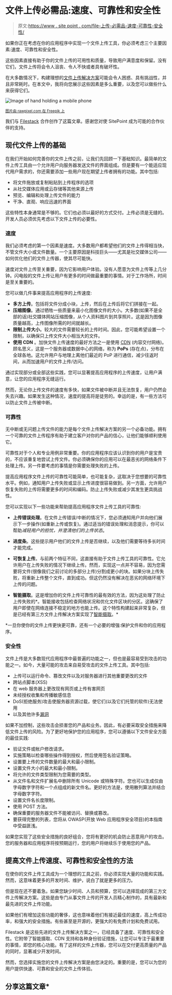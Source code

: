 # 文件上传必需品:速度、可靠性和安全性

> 原文:[https://www . site point . com/file-上传-必需品-速度-可靠性-安全性/](https://www.sitepoint.com/file-uploading-necessities-speed-reliability-security/)

如果你正在考虑在你的应用程序中实现一个文件上传工具，你必须考虑三个主要因素:速度、可靠性和安全性。

这些因素直接有助于你的文件上传的可用性和质量，导致用户满意度和保留。没有它们，文件上传将会令人沮丧、令人不快或者具有破坏性。

在大多数情况下，构建理想的[文件上传解决方案](https://www.filestack.com/features/?utm_source=Sitepoint&utm_medium=LeadsAcquisition&utm_content=article)可能会令人困惑、具有挑战性，并且非常耗时。在本文中，我将向您展示这些因素是多么重要，以及您可以做些什么来获得它们。

![Image of hand holding a mobile phone](../Images/f8b2f42c444f01bdaefbadc5eb44b22d.png)

<small>[图片由 rawpixel.com 在 Freepik 上](https://www.freepik.com/free-photo/hands-holding-downloading-mobile-phone-with-coffee-cup-beverage_2791399.htm)</small>

我们与 [Filestack](https://www.filestack.com/?utm_source=Sitepoint&utm_medium=Leads%20Acquisition&utm_content=article) 合作创作了这篇文章。感谢您对使 SitePoint 成为可能的合作伙伴的支持。

## 现代文件上传的基础

在我们开始如何完善你的文件上传之前，让我们先回顾一下基础知识。最简单的文件上传工具由一个允许用户向服务器发送文件的界面组成。但是要有一个能适应现代用户需求的，你还需要添加一些用户现在期望上传者拥有的功能。其中包括:

*   将文件拖放或复制粘贴到上传程序的选项
*   从社交媒体应用或云存储等其他来源上传
*   预览、编辑和处理上传文件的能力
*   干净、直观、响应迅速的界面

这些特性本身通常是不够的。它们也必须以最好的方式交付。上传必须是无缝的。开发人员必须优先考虑以下文件上传的必要性。

### 速度

我们必须考虑的第一个因素是速度。大多数用户都希望他们的文件上传得相当快，不管文件大小或文件数量。一个主要原因是科技巨头——尤其是社交媒体公司——如何优化他们的文件上传器，使其尽可能快。

速度对文件上传至关重要，因为它影响用户体验。没有人愿意为文件上传等上几分钟。闪电般的文件上传让用户有更多的时间做最重要的事情。对于工作场所，时间是至关重要的。

您可以做几件事来提高应用程序的上传速度:

*   **多方上传**。包括将文件分成小块，上传，然后在上传后将它们拼接在一起。
*   **压缩图像**。通过牺牲一些质量来最小化图像文件的大小。大多数(如果不是全部的话)社交媒体网站压缩图像，从个人资料图片到共享照片。这是因为图像质量越高，上传图像所需的时间就越长。
*   **限制上传大小**。较大的文件需要较长的上传时间。因此，您可能希望设置一个限制，以确保只上传文件大小相当大的文件。
*   **使用 CDN** 。加快文件上传速度的最好方法之一是使用 [CDN](https://blog.filestack.com/thoughts-and-knowledge/accelerating-application-delivery-cdn/) (内容交付网络)。顾名思义，这是一个服务器或数据中心的网络，称为 **PoPs** (存在点)，分布在全球各地。这允许用户与地理上离他们最近的 PoP 进行通信，减少往返时间，从而加速用户的文件上传/访问。

通过实现部分或全部这些实践，您可以显著提高应用程序的上传速度，让用户满意，让您的应用程序无缝运行。

然而，无论你上传文件的速度有多快，如果文件被中断并且无法恢复，用户仍然会失去兴趣。如果发生这种情况，速度的提高将是徒劳的。幸运的是，有一些方法可以防止文件上传被中断。

### 可靠性

无中断或无问题上传文件的能力是每个文件上传解决方案的另一个必备功能。拥有一个可靠的文件上传程序有助于建立客户对你的产品的信心，让他们能够顺利使用它。

可靠性对于个人和专业用例非常重要。你的应用程序应该认识到你的用户是宝贵的，不应该重复地尝试上传文件。你必须确保你的应用可以在最恶劣的网络条件下处理上传。另一件要考虑的事情是你需要处理失败的上传。

提高应用程序文件上传的可靠性可能简单，也可能复杂，这取决于您想要的可靠性水平。例如，通知用户上传失败或显示上传进度很容易做到。另一方面，允许用户恢复失败的上传将需要更多的时间和编码。防止上传失败或减少其发生更具挑战性。

您可以实现以下一些功能来帮助提高应用程序文件上传工具的可靠性:

*   **上传错误处理**。在文件上传错误/中断的情况下，您必须通知用户并向他们展示下一步操作(如重新上传或恢复)。通过适当的错误处理和消息提示，你可以帮助*减轻用户的担忧，并澄清他们的上传状态*。

*   **进度条**。这些提示用户他们的文件上传是否继续，以及他们需要等待多长时间才能完成。

*   **可恢复上传**。与前两个特征不同，这直接有助于文件上传工具的可靠性。它允许用户在上传失败的情况下继续上传。然而，实现这一点并不容易，因为您需要将文件(很像我们之前讨论的多部分上传)分割成更小的块。如果分块上传失败，将重新上传整个文件，直到成功。但这仍然没有解决在恶劣的网络环境下上传的问题。

*   **智能摄取**。这是增加你的文件上传可靠性的最有效的方法，因为这处理了防止上传失败的*。智能接收包括检查网络状况和优化文件区块的分区。这确保了用户即使在网络连接不稳定的地方也能上传。这个特性构建起来非常复杂，但是已经有第三方文件上传解决方案实现了[智能摄取](https://blog.filestack.com/product-updates/filestack-intelligent-ingestion-the-worlds-most-reliable-file-uploading-technology/#:~:text=Filestack%20Intelligent%20Ingestion%20is%20additive,congestion%2C%20or%20limited%20bandwidth%20infrastructure.)。*

 *一旦你使你的文件上传更快更可靠，还有一个必要的增强:保护文件和你的应用程序。

### 安全性

文件上传是大多数现代应用程序中最普遍的功能之一，但也是最容易受到攻击的功能之一。如今，大量可能的攻击来自易受攻击的文件上传工具。其中包括:

*   上传可以运行命令、篡改文件以及对服务器进行其他重要更改的文件
*   跨站点脚本(XSS)
*   在 web 服务器上更改现有网页或上传有害网页
*   未经授权收集和传播敏感信息
*   DoS(拒绝服务)攻击使服务器资源过载，使它们(以及它们托管的软件)无法使用
*   以及其他许多[漏洞](https://medium.com/purple-team/web-application-analysis-exploiting-file-upload-vulnerabilities-cf48f79d51e#:~:text=Some%20of%20the%20common%20web%20application%20threats%20are%3A)

如果不加控制，这些攻击会损害您的产品和业务。因此，有必要采取安全措施来降低文件上传的风险。为了更好地保护您的应用程序，您可以遵循以下文件安全方面的最佳实践:

*   验证文件或帐户修改请求。
*   实施策略以检查哪些操作得到授权，然后使用签名验证策略。
*   设置要上传的文件数量的最大和最小限制。
*   设置文件大小的最大和最小限制。
*   将允许的文件类型限制为您需要的类型。
*   从文件名和文件扩展名中删除所有 Unicode 或特殊字符。您也可以生成仅由字母数字字符和一个点组成的新文件名。更好的方法是，使用散列算法并结合字母数字字符。
*   设置文件名长度限制。
*   使用 POST 方法。
*   确保重要的服务器文件不能被访问、替换或篡改。
*   要获得完整的列表，您将从 OWASP(开放 Web 应用程序安全项目)的本指南中受益匪浅。

如果您实现了这些安全措施的良好组合，您将有更好的机会防止恶意用户的攻击。您的服务器和应用程序将按预期运行，您的用户将继续乐于使用您的产品。

## 提高文件上传速度、可靠性和安全性的方法

在使你的文件上传工具成为一个理想的工具之前，你必须实现大量的功能和实践。然而，这意味着更多的开发时间、维护，说白了就是更多的压力。

但是现在还不要着急。如果您缺少时间、人员和预算，您可以选择现成的第三方文件上传解决方案。这些是由专门从事文件上传的开发人员精心制作的，具有最新和最先进的文件上传功能。

如果他们有增加这些功能的奢侈，这也意味着他们有接近最佳的速度，高上传成功率，和强大的安全措施。有些甚至是开源的，更强大的有免费计划和免费试用。

Filestack 是这些先进的文件上传解决方案之一，已经具备了速度、可靠性和安全性。它附带了智能摄取、CDN 支持和各种身份验证措施，让您可以专注于最重要的事情，即您的核心功能。有了这样的文件上传器，您可以在交付更高质量的产品的同时，显著减少开发时间。

然而，您选择实施您的文件上传解决方案是由您决定的。重要的是，您可以为您的用户提供快速、可靠和安全的文件上传体验。

## 分享这篇文章*